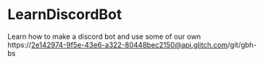 # LearnDiscordBot
Learn how to make a discord bot and use some of our own
https://2e142974-9f5e-43e6-a322-80448bec2150@api.glitch.com/git/gbh-bs
